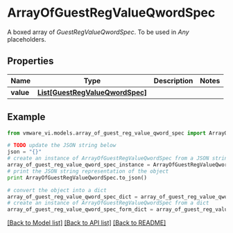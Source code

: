 # ArrayOfGuestRegValueQwordSpec

A boxed array of *GuestRegValueQwordSpec*. To be used in *Any* placeholders. 

## Properties
Name | Type | Description | Notes
------------ | ------------- | ------------- | -------------
**value** | [**List[GuestRegValueQwordSpec]**](GuestRegValueQwordSpec.md) |  | 

## Example

```python
from vmware_vi.models.array_of_guest_reg_value_qword_spec import ArrayOfGuestRegValueQwordSpec

# TODO update the JSON string below
json = "{}"
# create an instance of ArrayOfGuestRegValueQwordSpec from a JSON string
array_of_guest_reg_value_qword_spec_instance = ArrayOfGuestRegValueQwordSpec.from_json(json)
# print the JSON string representation of the object
print ArrayOfGuestRegValueQwordSpec.to_json()

# convert the object into a dict
array_of_guest_reg_value_qword_spec_dict = array_of_guest_reg_value_qword_spec_instance.to_dict()
# create an instance of ArrayOfGuestRegValueQwordSpec from a dict
array_of_guest_reg_value_qword_spec_form_dict = array_of_guest_reg_value_qword_spec.from_dict(array_of_guest_reg_value_qword_spec_dict)
```
[[Back to Model list]](../README.md#documentation-for-models) [[Back to API list]](../README.md#documentation-for-api-endpoints) [[Back to README]](../README.md)


